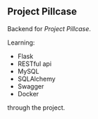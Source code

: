 ## Project Pillcase
Backend for *Project Pillcase*.

Learning:

- Flask
- RESTful api
- MySQL
- SQLAlchemy
- Swagger
- Docker

through the project.
